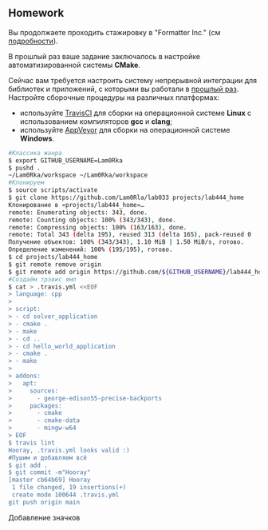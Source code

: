 ## Homework

Вы продолжаете проходить стажировку в "Formatter Inc." (см [подробности](https://github.com/tp-labs/lab03#Homework)).

В прошлый раз ваше задание заключалось в настройке автоматизированной системы **CMake**.

Сейчас вам требуется настроить систему непрерывной интеграции для библиотек и приложений, с которыми вы работали в [прошлый раз](https://github.com/tp-labs/lab03#Homework). Настройте сборочные процедуры на различных платформах:
* используйте [TravisCI](https://travis-ci.com/) для сборки на операционной системе **Linux** с использованием компиляторов **gcc** и **clang**;
* используйте [AppVeyor](https://www.appveyor.com/) для сборки на операционной системе **Windows**.

```sh
#Классика жанра
$ export GITHUB_USERNAME=Lam0Rka
$ pushd .
~/Lam0Rka/workspace ~/Lam0Rka/workspace
#Клонируем
$ source scripts/activate
$ git clone https://github.com/Lam0Rla/lab033 projects/lab444_home
Клонирование в «projects/lab444_home»…
remote: Enumerating objects: 343, done.
remote: Counting objects: 100% (343/343), done.
remote: Compressing objects: 100% (163/163), done.
remote: Total 343 (delta 195), reused 313 (delta 165), pack-reused 0
Получение объектов: 100% (343/343), 1.10 MiB | 1.50 MiB/s, готово.
Определение изменений: 100% (195/195), готово.
$ cd projects/lab444_home
$ git remote remove origin
$ git remote add origin https://github.com/${GITHUB_USERNAME}/lab444_home
#Создаём трэвис ямл
$ cat > .travis.yml <<EOF
> language: cpp
> 
> script:
> - cd solver_application
> - cmake .
> - make
> - cd ..
> - cd hello_world_application
> - cmake .
> - make
> 
> addons:
>   apt:
>     sources:
>       - george-edison55-precise-backports
>     packages:
>       - cmake
>       - cmake-data
>       - mingw-w64
> EOF
$ travis lint
Hooray, .travis.yml looks valid :)
#Пушим и добавляем всё
$ git add .
$ git commit -m"Hooray"
[master cb64b69] Hooray
 1 file changed, 19 insertions(+)
 create mode 100644 .travis.yml
git push origin main
```
Добавление значков
